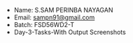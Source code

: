 - Name: S.SAM PERINBA NAYAGAN
- Email: sampn91@gmail.com
- Batch: FSD56WD2-T
- Day-3-Tasks-With Output Screenshots
